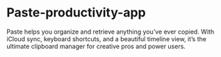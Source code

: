 # Paste-productivity-app
Paste helps you organize and retrieve anything you’ve ever copied. With iCloud sync, keyboard shortcuts, and a beautiful timeline view, it’s the ultimate clipboard manager for creative pros and power users.
